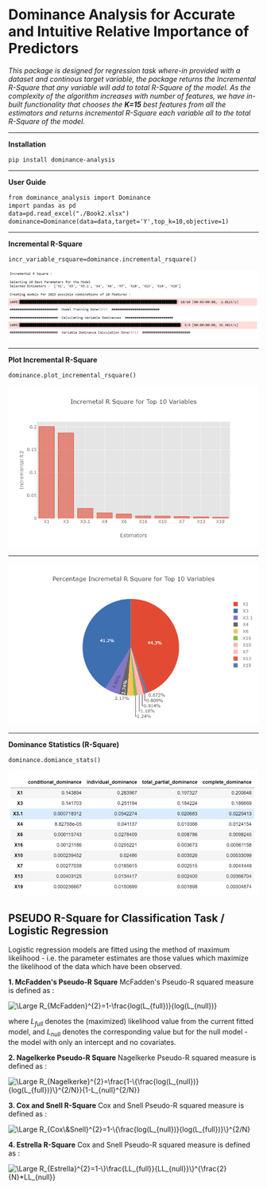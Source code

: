 # Dominance Analysis for Accurate and Intuitive Relative Importance of Predictors

*This package is designed for regression task where-in provided with a dataset and continous target variable, the package returns the Incremental R-Square that any variable will add to total R-Square of the model. As the complexity of the algorithm increases with number of features, we have in-built functionality that chooses the <b>K=15</b> best features from all the estimators and returns incremental R-Square each variable all to the total R-Square of the model.*

<hr>

**Installation**
```  
pip install dominance-analysis
```  
<hr>

**User Guide**
```
from dominance_analysis import Dominance
import pandas as pd
data=pd.read_excel("./Book2.xlsx")
dominance=Dominance(data=data,target='Y',top_k=10,objective=1)
``` 

<hr>

**Incremental R-Square**
```
incr_variable_rsquare=dominance.incremental_rsquare()
```
<img src='Model Training.JPG'>

<hr>

**Plot Incremental R-Square**
```
dominance.plot_incremental_rsquare()
```
<img src='Bar.png'>
<hr>
<img src='Pie.png'>
<hr>


**Dominance Statistics (R-Square)**
```
dominance.domiance_stats()
```
<img src='dominance_stats.JPG'>

## PSEUDO R-Square for Classification Task / Logistic Regression
Logistic regression models are fitted using the method of maximum likelihood - i.e. the parameter estimates are those values which maximize the likelihood of the data which have been observed.

**1. McFadden's Pseudo-R Square**
 McFadden's Pseudo-R squared measure is defined as :

<img src="https://latex.codecogs.com/svg.latex?\Large&space;R_{McFadden}^{2}=1-\frac{log(L_{full})}{log(L_{null})}" title="\Large R_{McFadden}^{2}=1-\frac{log(L_{full})}{log(L_{null})}" />

where $L_{full}$ denotes the (maximized) likelihood value from the current fitted model, and $L_{null}$ denotes the corresponding value but for the null model - the model with only an intercept and no covariates.

**2. Nagelkerke Pseudo-R Square**
Nagelkerke Pseudo-R squared measure is defined as :

<img src="https://latex.codecogs.com/svg.latex?\Large&space;R_{Nagelkerke}^{2}=\frac{1-\{\frac{log(L_{null})}{log(L_{full})}\}^{2/N}}{1-L_{null}^{2/N}}" title="\Large R_{Nagelkerke}^{2}=\frac{1-\{\frac{log(L_{null})}{log(L_{full})}\}^{2/N}}{1-L_{null}^{2/N}}" />


**3. Cox and Snell R-Square**
Cox and Snell Pseudo-R squared measure is defined as :

<img src="https://latex.codecogs.com/svg.latex?\Large&space;R_{Cox\&Snell}^{2}=1-[\frac{log(L_{null})}{log(L_{full})}]^{2/N}" title="\Large R_{Cox\&Snell}^{2}=1-\{\frac{log(L_{null})}{log(L_{full})}\}^{2/N}" />

**4. Estrella R-Square**
Cox and Snell Pseudo-R squared measure is defined as :

<img src="https://latex.codecogs.com/svg.latex?\Large&space;R_{Estrella}^{2}=1-\{\frac{LL_{full}}{LL_{null}}\}^{\frac{2}{N}*LL_{null}}" title="\Large R_{Estrella}^{2}=1-\}\frac{LL_{full}}{LL_{null}}\}^{\frac{2}{N}*LL_{null}}" />



